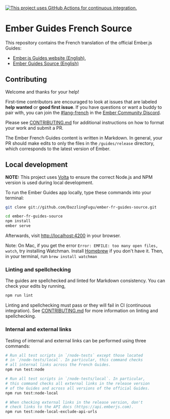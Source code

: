 [![This project uses GitHub Actions for continuous integration.](https://github.com/DazzlingFugu/ember-fr-guides-source/workflows/CI/badge.svg)](https://github.com/DazzlingFugu/ember-fr-guides-source/actions?query=workflow%3ACI)

# Ember Guides French Source

This repository contains the French translation of the official Ember.js Guides:

- [Ember.js Guides website (English)](https://github.com/ember-learn/ember-website),
- [Ember Guides Source (English)](https://github.com/ember-learn/guides-source)

## Contributing

Welcome and thanks for your help!

First-time contributors are encouraged to look at issues that are labeled **help wanted** or **good first issue**. If you have questions or want a buddy to pair with, you can join the [#lang-french](https://discord.com/channels/480462759797063690/486235962700201984) in the [Ember Community Discord](https://discordapp.com/invite/zT3asNS).

Please see [CONTRIBUTING.md](CONTRIBUTING.md) for additional instructions on how to format your work and submit a PR.

The Ember French Guides content is written in Markdown. In general, your PR should make edits to only the files in the `/guides/release` directory, which corresponds to the latest version of Ember.

## Local development

**NOTE:** This project uses [Volta](https://volta.sh/) to ensure the correct Node.js and NPM version is used during local development.

To run the Ember Guides app locally, type these commands into your terminal:

```bash
git clone git://github.com/DazzlingFugu/ember-fr-guides-source.git

cd ember-fr-guides-source
npm install
ember serve
```

Afterwards, visit [http://localhost:4200](http://localhost:4200) in your browser.

Note: On Mac, if you get the error `Error: EMFILE: too many open files, watch`, try installing Watchman. Install [Homebrew](https://brew.sh/) if you don't have it. Then, in your terminal, run `brew install watchman`

### Linting and spellchecking

The guides are spellchecked and linted for Markdown consistency. You can check your edits by running,

```bash
npm run lint
```

Linting and spellchecking must pass or they will fail in CI (continuous integration). See [CONTRIBUTING.md](CONTRIBUTING.md) for more information on linting and spellchecking.

### Internal and external links

Testing of internal and external links can be performed using three commands:

```bash
# Run all test scripts in `/node-tests` except those located
# in `/node-tests/local`. In particular, this command checks
# all internal links across the French Guides.
npm run test:node

# Run all test scripts in `/node-tests/local`. In particular,
# this command checks all external links in the release version
# of the Guides and across all versions of the official Guides.
npm run test:node-local

# When checking external links in the release version, don't
# check links to the API docs (https://api.emberjs.com).
npm run test:node-local-exclude-api-urls
```
